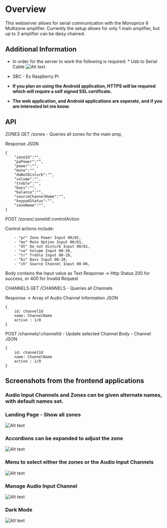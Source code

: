 # Overview
This webserver allows for serial communication with the Monoprice 6 Multizone amplifier. Currently the setup allows for only 1 main amplifier, but up to 3 amplifier can be daisy chained.

## Additional Information
- In order for the server to work the following is required: \* Usb to Serial Cable 
![Alt text](./images/RS232.PNG?raw=true 'Rs232')

- SBC - Ex Raspberry PI

- **If you plan on using the Android application, HTTPS will be required which will require a self signed SSL certificate.**

- **The web application, and Android applications are seperate, and if you are interested let me know.**

## API
ZONES
GET /zones - Queries all zones for the main amp,

Response JSON

    {
        "zoneId":"",
        "paPower":"",
        "power":"",
        "mute":"",
        "doNotDisturb":"",
        "volume":"",
        "treble":"",
        "bass":"",
        "balance":"",
        "sourceChannelName":"",
        "keypadStatus":"",
        "zoneName":"",
    }


POST /zones/:zoneId/:controlAction

Control actions include:

        - "pr" Zone Power Input 00/01,
        - "mu" Mute Option Input 00/01,
        - "dt" Do not disturb Input 00/01,
        - "vo" Volume Input 00-38,
        - "tr" Treble Input 00-20,
        - "bs" Bass Input 00-20,  
        - "ch" Source Channel Input 00-06,

Body contains the Input value as Text
Response -> Http Status 200 for success, or 400 for Invalid Request

CHANNELS
GET /CHANNELS - Queries all Channels

Response -> Array of Audio Channel Information
JSON

    {
        id: channelId
        name: ChannelName
        active : 1/0
    }

POST /channels/:channelId - Update selected Channel
Body - Channel JSON

    {
        id: channelId
        name: ChannelName
        active : 1/0
    }


## Screenshots from the frontend applications 
### Audio Input Channels and Zones can be given alternate names, with default names set. 

### Landing Page - Show all zones 

![Alt text](./images/App_Landing_Page.png?raw=true 'Landing Page')

### Accordions can be expanded to adjust the zone

![Alt text](./images/app_zone_expanded.png?raw=true 'Drop -down')

### Menu to select either the zones or the Audio Input Channels

![Alt text](./images/menu_selection.png?raw=true 'Menu')

### Manage Audio Input Channel 

![Alt text](./images/audio_inputs.png?raw=true 'Audio Channels')

### Dark Mode

![Alt text](./images/dark_theme.PNG?raw=true 'Dark Mode')
